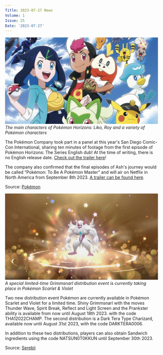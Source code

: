 ```yaml
---
Title: 2023-07-27 News
Volume: 1
Issue: 25
Date: '2023-07-27'
---
```



[![The main characters of Pokémon Horizons: Liko, Roy and a variety of Pokémon characters](/web/images/the-main-characters-of-pokemon-horizons-liko-roy-and-a-variety-of-pokemon-characters.jpeg)](/web/images/the-main-characters-of-pokemon-horizons-liko-roy-and-a-variety-of-pokemon-characters.jpeg)*The main characters of Pokémon Horizons: Liko, Roy and a variety of Pokémon characters*



The Pokémon Company took part in a panel at this year's San Diego Comic-Con International, sharing ten minutes of footage from the first episode of Pokémon Horizons: The Series English dub! At the time of writing, there is no English release date. [Check out the trailer here](https://www.youtube.com/watch?v=uKd6no_njyk)!

The company also confirmed that the final episodes of Ash's journey would be called “Pokémon: To Be A Pokémon Master” and will air on Netflix in North America from September 8th 2023. [A trailer can be found here](https://www.youtube.com/watch?v=aUYPzYMT-_w).

Source: [Pokémon](https://www.pokemon.com/us/pokemon-news/pokemon-ultimate-journeys-the-series-and-pokemon-horizons-the-series-news)



[![A special limited-time Grimmsnarl distribution event is currently taking place in Pokémon Scarlet & Violet](/web/images/a-special-limited-time-grimmsnarl-distribution-event-is-currently-taking-place-in-pokemon-scarlet-vi.jpeg)](/web/images/a-special-limited-time-grimmsnarl-distribution-event-is-currently-taking-place-in-pokemon-scarlet-vi.jpeg)*A special limited-time Grimmsnarl distribution event is currently taking place in Pokémon Scarlet & Violet*



Two new distribution event Pokémon are currently available in Pokémon Scarlet and Violet for a limited time. Shiny Grimmsnarl with the moves Thunder Wave, Spirit Break, Reflect and Light Screen and the Prankster ability is available from now until August 18th 2023. with the code THA12022CHAMP. The second distribution is a Dark Tera Type Charizard, available now until August 31st 2023, with the code DARKTERA0006.

In addition to these two distributions, players can also obtain Sandwich ingredients using the code NATSUN0T0KKUN until September 30th 2023.

Source: [Serebii](https://www.serebii.net/)